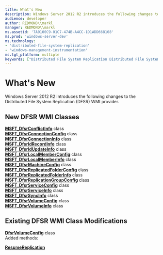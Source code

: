 ```yaml
---
title: What's New
description: Windows Server 2012 R2 introduces the following changes to the Distributed File System Replication (DFSR) WMI provider.
audience: developer
author: REDMOND\\markl
manager: REDMOND\\markl
ms.assetid: '7A0100C9-01C7-474B-A4CC-1D1ADD668108'
ms.prod: 'windows-server-dev'
ms.technology:
- 'distributed-file-system-replication'
- 'windows-management-instrumentation'
ms.tgt_platform: multiple
keywords: ["Distributed File System Replication Distributed File System Replication , what's new"]
---
```


# What's New

Windows Server 2012 R2 introduces the following changes to the Distributed File System Replication (DFSR) WMI provider.

## New DFSR WMI Classes

<dl>

[**MSFT\_DfsrConflictInfo**](msft-dfsrconflictinfo.md) class  
[**MSFT\_DfsrConnectionConfig**](msft-dfsrconnectionconfig.md) class  
[**MSFT\_DfsrConnectionInfo**](msft-dfsrconnectioninfo.md) class  
[**MSFT\_DfsrIdRecordInfo**](msft-dfsridrecordinfo.md) class  
[**MSFT\_DfsrIdUpdateInfo**](msft-dfsridupdateinfo.md) class  
[**MSFT\_DfsrLocalMemberConfig**](msft-dfsrlocalmemberconfig.md) class  
[**MSFT\_DfsrLocalMemberInfo**](msft-dfsrlocalmemberinfo.md) class  
[**MSFT\_DfsrMachineConfig**](msft-dfsrmachineconfig.md) class  
[**MSFT\_DfsrReplicatedFolderConfig**](msft-dfsrreplicatedfolderconfig.md) class  
[**MSFT\_DfsrReplicatedFolderInfo**](msft-dfsrreplicatedfolderinfo.md) class  
[**MSFT\_DfsrReplicationGroupConfig**](msft-dfsrreplicationgroupconfig.md) class  
[**MSFT\_DfsrServiceConfig**](msft-dfsrserviceconfig.md) class  
[**MSFT\_DfsrServiceInfo**](msft-dfsrserviceinfo.md) class  
[**MSFT\_DfsrSyncInfo**](msft-dfsrsyncinfo.md) class  
[**MSFT\_DfsrVolumeConfig**](msft-dfsrvolumeconfig.md) class  
[**MSFT\_DfsrVolumeInfo**](msft-dfsrvolumeinfo.md) class  
</dl>

## Existing DFSR WMI Class Modifications

<dl>

[**DfsrVolumeConfig**](dfsrvolumeconfig.md) class  
Added methods:  
<dl>

[**ResumeReplication**](resumereplication-dfsrvolumeconfig.md) </dl> </dd> </dl>

 

 





